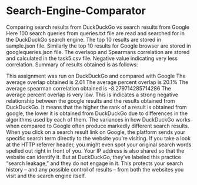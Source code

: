# Search-Engine-Comparator
Comparing search results from DuckDuckGo vs search results from Google
Here 100 search queries from queries.txt file are read and searched for in the DuckDuckGo search engine. The top 10 results are stored in sample.json file.
Similarly the top 10 results for Google browser are stored in googlequeries.json file.
The overlaop and Spearmans correlation are stored and calculated in the task5.csv file.
Negative value indicating very less correlation.
Summary of results obtained is as follows:




This assignment was run on DuckDuckGo and compared with Google
The average overlap obtained is 2.01
The average percent overlap is 20.1%
The average spearman correlation obtained is -8.279714285714286
The average percent overlap is very low.
This is indicates a strong negative relationship between the google results and the results obtained from DuckDuckGo.
It means that the higher the rank of a result is obtained from google, the lower it is obtained from DuckDuckGo due to differences in the algorithms used by each of them.
The variances in how DuckDuckGo works when compared to Google often produce markedly different search results.
When you click on a search result link on Google, the platform sends your specific search term directly to the website you’re visiting.
If you take a look at the HTTP referrer header, you might even spot your original search words spelled out right in front of you.
Your IP address is also shared so that the website can identify it. 
But at DuckDuckGo, they’ve labeled this practice “search leakage,” and they do not engage in it. 
This protects your search history – and any possible control of results – from both the websites you visit and the search engine itself.
